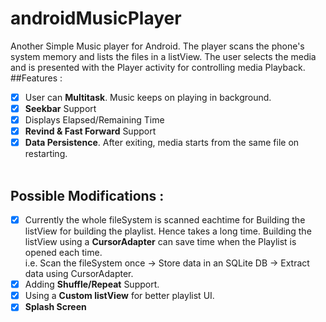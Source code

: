# androidMusicPlayer
Another Simple Music player for Android. The player scans the phone's system memory and lists the files in a listView. The user selects the media and is presented with the Player activity for controlling media Playback.
##Features :
* [x] User can **Multitask**. Music keeps on playing in background.
* [x] **Seekbar** Support
* [x] Displays Elapsed/Remaining Time
* [x] **Revind & Fast Forward** Support
* [x] **Data Persistence**. After exiting, media starts from the same file on restarting.<br><br>

## Possible Modifications :
* [x] Currently the whole fileSystem is scanned eachtime for Building the listView for building the playlist. Hence takes a long time. Building the listView using a **CursorAdapter** can save time when the Playlist is opened each time. <br>i.e. Scan the fileSystem once -> Store data in an SQLite DB -> Extract data using CursorAdapter.
* [x] Adding **Shuffle/Repeat** Support.
* [x] Using a **Custom listView** for better playlist UI.
* [x] **Splash Screen**
